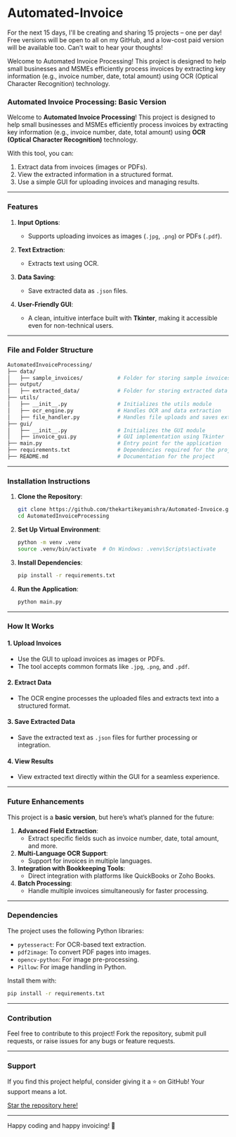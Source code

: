# Automated-Invoice
For the next 15 days, I'll be creating and sharing 15 projects – one per day! Free versions will be open to all on my GitHub, and a low-cost paid version will be available too. Can't wait to hear your thoughts!

Welcome to Automated Invoice Processing! This project is designed to help small businesses and MSMEs efficiently process invoices by extracting key information (e.g., invoice number, date, total amount) using OCR (Optical Character Recognition) technology.

### **Automated Invoice Processing: Basic Version**

Welcome to **Automated Invoice Processing**! This project is designed to help small businesses and MSMEs efficiently process invoices by extracting key information (e.g., invoice number, date, total amount) using **OCR (Optical Character Recognition)** technology.

With this tool, you can:
1. Extract data from invoices (images or PDFs).
2. View the extracted information in a structured format.
3. Use a simple GUI for uploading invoices and managing results.

---

### **Features**

1. **Input Options**:
   - Supports uploading invoices as images (`.jpg`, `.png`) or PDFs (`.pdf`).

2. **Text Extraction**:
   - Extracts text using OCR.

3. **Data Saving**:
   - Save extracted data as `.json` files.

4. **User-Friendly GUI**:
   - A clean, intuitive interface built with **Tkinter**, making it accessible even for non-technical users.

---

### **File and Folder Structure**

```bash
AutomatedInvoiceProcessing/
├── data/
│   ├── sample_invoices/           # Folder for storing sample invoices (images/PDFs)
├── output/
│   ├── extracted_data/            # Folder for storing extracted data as JSON
├── utils/
│   ├── __init__.py                # Initializes the utils module
│   ├── ocr_engine.py              # Handles OCR and data extraction
│   ├── file_handler.py            # Handles file uploads and saves extracted data
├── gui/
│   ├── __init__.py                # Initializes the GUI module
│   ├── invoice_gui.py             # GUI implementation using Tkinter
├── main.py                        # Entry point for the application
├── requirements.txt               # Dependencies required for the project
├── README.md                      # Documentation for the project
```

---

### **Installation Instructions**

1. **Clone the Repository**:
   ```bash
   git clone https://github.com/thekartikeyamishra/Automated-Invoice.git
   cd AutomatedInvoiceProcessing
   ```

2. **Set Up Virtual Environment**:
   ```bash
   python -m venv .venv
   source .venv/bin/activate  # On Windows: .venv\Scripts\activate
   ```

3. **Install Dependencies**:
   ```bash
   pip install -r requirements.txt
   ```

4. **Run the Application**:
   ```bash
   python main.py
   ```

---

### **How It Works**

#### **1. Upload Invoices**
- Use the GUI to upload invoices as images or PDFs.
- The tool accepts common formats like `.jpg`, `.png`, and `.pdf`.

#### **2. Extract Data**
- The OCR engine processes the uploaded files and extracts text into a structured format.

#### **3. Save Extracted Data**
- Save the extracted text as `.json` files for further processing or integration.

#### **4. View Results**
- View extracted text directly within the GUI for a seamless experience.

---

### **Future Enhancements**

This project is a **basic version**, but here’s what’s planned for the future:
1. **Advanced Field Extraction**:
   - Extract specific fields such as invoice number, date, total amount, and more.
2. **Multi-Language OCR Support**:
   - Support for invoices in multiple languages.
3. **Integration with Bookkeeping Tools**:
   - Direct integration with platforms like QuickBooks or Zoho Books.
4. **Batch Processing**:
   - Handle multiple invoices simultaneously for faster processing.

---

### **Dependencies**

The project uses the following Python libraries:
- `pytesseract`: For OCR-based text extraction.
- `pdf2image`: To convert PDF pages into images.
- `opencv-python`: For image pre-processing.
- `Pillow`: For image handling in Python.

Install them with:
```bash
pip install -r requirements.txt
```

---

### **Contribution**

Feel free to contribute to this project! Fork the repository, submit pull requests, or raise issues for any bugs or feature requests.


---

### **Support**

If you find this project helpful, consider giving it a ⭐ on GitHub! Your support means a lot.  

[Star the repository here!](https://github.com/thekartikeyamishra/Automated-Invoice)

---

Happy coding and happy invoicing! 🚀

